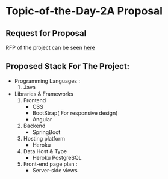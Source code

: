 # Topic-of-the-Day-2A Proposal
## Request for Proposal
RFP of the project can be seen [here](https://github.com/Rohitreddz/Topic-of-the-Day/blob/main/rfp.md)


## Proposed Stack For The Project:   
* Programming Languages :   
  1. Java
* Libraries & Frameworks   
  1. Frontend
      * CSS
      * BootStrap( For responsive design)
      * Angular
  2. Backend
      * SpringBoot
  3. Hosting platform
      * Heroku
  4. Data Host & Type
      * Heroku PostgreSQL
  5. Front-end page plan :
      * Server-side views
